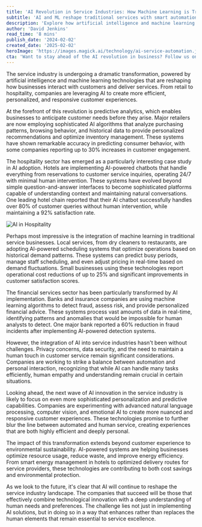 ```yaml
---
title: 'AI Revolution in Service Industries: How Machine Learning is Transforming Customer Experience'
subtitle: 'AI and ML reshape traditional services with smart automation'
description: 'Explore how artificial intelligence and machine learning are revolutionizing the service industry, from retail to hospitality. Learn about the latest innovations in predictive analytics, customer service automation, and personalized experiences that are transforming how businesses operate and interact with customers.'
author: 'David Jenkins'
read_time: '8 mins'
publish_date: '2024-02-02'
created_date: '2025-02-02'
heroImage: 'https://images.magick.ai/technology/ai-service-automation.jpg'
cta: 'Want to stay ahead of the AI revolution in business? Follow us on LinkedIn for daily updates on how artificial intelligence is transforming industries and creating new opportunities for growth and innovation.'
---
```


The service industry is undergoing a dramatic transformation, powered by artificial intelligence and machine learning technologies that are reshaping how businesses interact with customers and deliver services. From retail to hospitality, companies are leveraging AI to create more efficient, personalized, and responsive customer experiences.

At the forefront of this revolution is predictive analytics, which enables businesses to anticipate customer needs before they arise. Major retailers are now employing sophisticated AI algorithms that analyze purchasing patterns, browsing behavior, and historical data to provide personalized recommendations and optimize inventory management. These systems have shown remarkable accuracy in predicting consumer behavior, with some companies reporting up to 30% increases in customer engagement.

The hospitality sector has emerged as a particularly interesting case study in AI adoption. Hotels are implementing AI-powered chatbots that handle everything from reservations to customer service inquiries, operating 24/7 with minimal human intervention. These systems have evolved beyond simple question-and-answer interfaces to become sophisticated platforms capable of understanding context and maintaining natural conversations. One leading hotel chain reported that their AI chatbot successfully handles over 80% of customer queries without human intervention, while maintaining a 92% satisfaction rate.

![AI in Hospitality](https://images.magick.ai/technology/hospitality-ai-chatbot.jpg)

Perhaps most impressive is the integration of machine learning in traditional service businesses. Local services, from dry cleaners to restaurants, are adopting AI-powered scheduling systems that optimize operations based on historical demand patterns. These systems can predict busy periods, manage staff scheduling, and even adjust pricing in real-time based on demand fluctuations. Small businesses using these technologies report operational cost reductions of up to 25% and significant improvements in customer satisfaction scores.

The financial services sector has been particularly transformed by AI implementation. Banks and insurance companies are using machine learning algorithms to detect fraud, assess risk, and provide personalized financial advice. These systems process vast amounts of data in real-time, identifying patterns and anomalies that would be impossible for human analysts to detect. One major bank reported a 60% reduction in fraud incidents after implementing AI-powered detection systems.

However, the integration of AI into service industries hasn't been without challenges. Privacy concerns, data security, and the need to maintain a human touch in customer service remain significant considerations. Companies are working to strike a balance between automation and personal interaction, recognizing that while AI can handle many tasks efficiently, human empathy and understanding remain crucial in certain situations.

Looking ahead, the next wave of AI innovation in the service industry is likely to focus on even more sophisticated personalization and predictive capabilities. Companies are experimenting with advanced natural language processing, computer vision, and emotional AI to create more nuanced and responsive customer experiences. These technologies promise to further blur the line between automated and human service, creating experiences that are both highly efficient and deeply personal.

The impact of this transformation extends beyond customer experience to environmental sustainability. AI-powered systems are helping businesses optimize resource usage, reduce waste, and improve energy efficiency. From smart energy management in hotels to optimized delivery routes for service providers, these technologies are contributing to both cost savings and environmental protection.

As we look to the future, it's clear that AI will continue to reshape the service industry landscape. The companies that succeed will be those that effectively combine technological innovation with a deep understanding of human needs and preferences. The challenge lies not just in implementing AI solutions, but in doing so in a way that enhances rather than replaces the human elements that remain essential to service excellence.